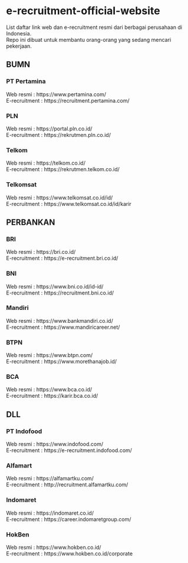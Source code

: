 <h1>e-recruitment-official-website</h1>
<p>List daftar link web dan e-recruitment resmi dari berbagai perusahaan di Indonesia. <br>
Repo ini dibuat untuk membantu orang-orang yang sedang mencari pekerjaan.</p>

<h2>BUMN</h2>
<h3>PT Pertamina</h3>
<p>Web resmi : https://www.pertamina.com/ <br>
  E-recruitment : https://recruitment.pertamina.com/</p>

<h3>PLN</h3>
<p>Web resmi : https://portal.pln.co.id/ <br>
E-recruitment : https://rekrutmen.pln.co.id/</p>

<h3>Telkom</h3>
<p>Web resmi : https://telkom.co.id/ <br>
E-recruitment : https://rekrutmen.telkom.co.id/</p>

<h3>Telkomsat</h3>
<p>Web resmi : https://www.telkomsat.co.id/id/ <br>
E-recruitment : https://www.telkomsat.co.id/id/karir</p>

<h2>PERBANKAN</h2>
<h3>BRI</h3>
<p>Web resmi : https://bri.co.id/ <br>
E-recruitment : https://e-recruitment.bri.co.id/</p>

<h3>BNI</h3>
<p>Web resmi : https://www.bni.co.id/id-id/ <br>
E-recruitment : https://recruitment.bni.co.id/</p>

<h3>Mandiri</h3>
<p>Web resmi : https://www.bankmandiri.co.id/ <br>
E-recruitment : https://www.mandiricareer.net/</p>

<h3>BTPN</h3>
<p>Web resmi : https://www.btpn.com/ <br>
E-recruitment : https://www.morethanajob.id/</p>

<h3>BCA</h3>
<p>Web resmi : https://www.bca.co.id/ <br>
E-recruitment : https://karir.bca.co.id/</p>

<h2>DLL</h2>
<h3>PT Indofood</h3>
<p>Web resmi : https://www.indofood.com/ <br>
  E-recruitment : https://e-recruitment.indofood.com/</p>

<h3>Alfamart</h3>
<p>Web resmi : https://alfamartku.com/ <br>
E-recruitment : http://recruitment.alfamartku.com/</p>

<h3>Indomaret</h3>
<p>Web resmi : https://indomaret.co.id/ <br>
E-recruitment : https://career.indomaretgroup.com/</p>

<h3>HokBen</h3>
<p>Web resmi : https://www.hokben.co.id/ <br>
E-recruitment : https://www.hokben.co.id/corporate</p>
